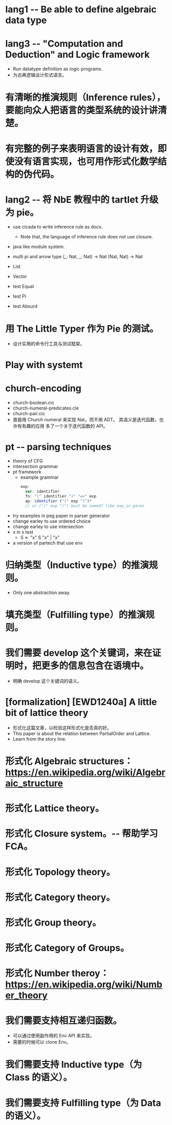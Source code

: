 # lang1 -- Be able to define algebraic data type

# lang3 -- "Computation and Deduction" and Logic framework

- Run datatype definition as logic programs.
- 为古典逻辑设计形式语言。

# 有清晰的推演规则（Inference rules），要能向众人把语言的类型系统的设计讲清楚。

# 有完整的例子来表明语言的设计有效，即使没有语言实现，也可用作形式化数学结构的伪代码。

# lang2 -- 将 NbE 教程中的 tartlet 升级为 pie。

- use cicada to write inference rule as docs.
  - Note that, the language of inference rule does not use closure.

- java like module system.

- multi pi and arrow type
  (_: Nat, _: Nat) -> Nat
  (Nat, Nat) -> Nat

- List
- Vector

- test Equal
- test Pi
- test Absurd

# 用 The Little Typer 作为 Pie 的测试。

- 设计实用的命令行工具与测试框架。

# Play with systemt

# church-encoding

- church-boolean.cic
- church-numeral-predicates.cle
- church-pair.cic
- 直接用 Church numeral 来实现 Nat，而不用 ADT。
  其语义是迭代函数，也许有有趣的应用
  多了一个关于迭代函数的 API。

# pt -- parsing techniques

- theory of CFG
- intersection grammar
- pt framework
  - example grammar
    ``` js
    exp:
      var: identifier
      fn: "(" identifier ")" "=>" exp
      ap: identifier ("(" exp ")")*
      // or ("(" exp ")") must be named? like exp_in_paren
    ```
- try examples in peg paper in parser generator
- change earley to use ordered choice
- change earley to use intersection
- x in x test
  - S <- "x" S "x" | "x"
- a version of partech that use env

# 归纳类型（Inductive type）的推演规则。

- Only one abstraction away.

# 填充类型（Fulfilling type）的推演规则。

# 我们需要 develop 这个关键词，来在证明时，把更多的信息包含在语境中。

- 明确 develop 这个关键词的语义。

# [formalization] [EWD1240a] A little bit of lattice theory

- 形式化这篇文章，以检验这样形式化是否真的好。
- This paper is about the relation between PartialOrder and Lattice.
- Learn from the story line.

# 形式化 Algebraic structures：https://en.wikipedia.org/wiki/Algebraic_structure

# 形式化 Lattice theory。

# 形式化 Closure system。-- 帮助学习 FCA。

# 形式化 Topology theory。

# 形式化 Category theory。

# 形式化 Group theory。

# 形式化 Category of Groups。

# 形式化 Number theroy：https://en.wikipedia.org/wiki/Number_theory

# 我们需要支持相互递归函数。

- 可以通过使用副作用的 Env API 来实现。
- 需要的时候可以 clone Env。

# 我们需要支持 Inductive type（为 Class 的语义）。

# 我们需要支持 Fulfilling type（为 Data 的语义）。
